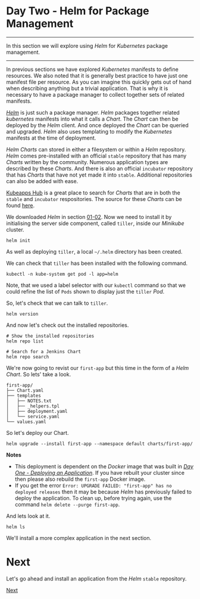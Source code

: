 # Day Two - Helm for Package Management

---

In this section we will explore using _Helm_ for _Kubernetes_ package management.

---

In previous sections we have explored _Kubernetes_ manifests to define resources.  We also noted that it is generally best practice to have just one manifest file per resource.  As you can imagine this quickly gets out of hand when describing anything but a trivial application.  That is why it is necessary to have a package manager to collect together sets of related manifests.

[_Helm_](https://helm.sh) is just such a package manager.  _Helm_ packages together related _kubernetes_ manifests into what it calls a _Chart_.  The _Chart_ can then be deployed by the _Helm_ client.  And once deployed the _Chart_ can be queried and upgraded.  _Helm_ also uses templating to modify the _Kubernetes_ manifests at the time of deployment.

_Helm_ _Charts_ can stored in either a filesystem or within a _Helm_ repository.  _Helm_ comes pre-installed with an official `stable` repository that has many _Charts_ written by the community.  Numerous application types are described by these _Charts_.  And there is also an official `incubator` repository that has _Charts_ that have not yet made it into `stable`.  Additional repositories can also be added with ease.

[Kubeapps Hub](https://hub.kubeapps.com/charts?q=incubator) is a great place to search for _Charts_ that are in both the `stable` and `incubator` respositories.  The source for these _Charts_ can be found [here](https://github.com/kubernetes/charts).

We downloaded _Helm_ in section [01-02](../01-getting-started-with-kubernetes/01-02.md).  Now we need to install it by initialising the server side component, called `tiller`, inside our _Minikube_ cluster.

```console
helm init
```
As well as deploying `tiller`, a local `~/.helm` directory has been created.

We can check that `tiller` has been installed with the following command.

```console
kubectl -n kube-system get pod -l app=helm
```

Note, that we used a label selector with our `kubectl` command so that we could refine the list of `Pods` shown to display just the `tiller` _Pod_.

So, let's check that we can talk to `tiller`.

```console
helm version
```

And now let's check out the installed repositories.

```console
# Show the installed repositories
helm repo list

# Search for a Jenkins Chart
helm repo search
```

We're now going to revist our `first-app` but this time in the form of a _Helm Chart_.  So lets' take a look.

```console
first-app/
├── Chart.yaml
├── templates
│   ├── NOTES.txt
│   ├── _helpers.tpl
│   ├── deployment.yaml
│   └── service.yaml
└── values.yaml
```

So let's deploy our Chart.

```console
helm upgrade --install first-app --namespace default charts/first-app/
```

**Notes**

* This deployment is dependent on the _Docker_ image that was built in [_Day One - Deploying an Application_](../01-getting-started-with-kubernetes/01-05.md).  If you have rebuilt your cluster since then please also rebuild the `first-app` Docker image.
* If you get the error `Error: UPGRADE FAILED: "first-app" has no deployed releases` then it may be because _Helm_ has previously failed to deploy the application.  To clean up, before trying again, use the command `helm delete --purge first-app`.


And lets look at it.

```console
helm ls
```

We'll install a more complex application in the next section.

# Next

Let's go ahead and install an application from the _Helm_ `stable` repository.

[Next](02-06.md)